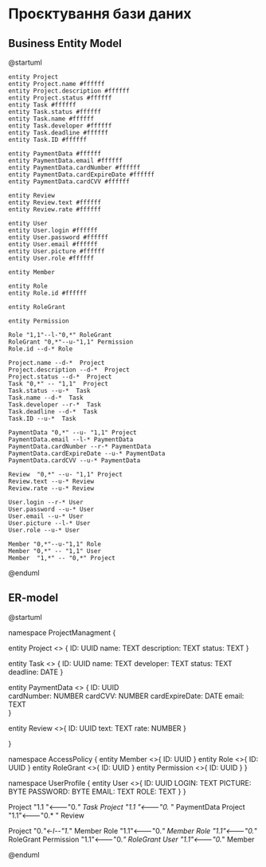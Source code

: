 # Проєктування бази даних

## Business Entity Model

@startuml

    entity Project
    entity Project.name #ffffff
    entity Project.description #ffffff
    entity Project.status #ffffff
    entity Task #ffffff
    entity Task.status #ffffff
    entity Task.name #ffffff
    entity Task.developer #ffffff
    entity Task.deadline #ffffff
    entity Task.ID #ffffff

    entity PaymentData #ffffff
    entity PaymentData.email #ffffff
    entity PaymentData.cardNumber #ffffff
    entity PaymentData.cardExpireDate #ffffff
    entity PaymentData.cardCVV #ffffff

    entity Review
    entity Review.text #ffffff
    entity Review.rate #ffffff

    entity User
    entity User.login #ffffff
    entity User.password #ffffff
    entity User.email #ffffff
    entity User.picture #ffffff
    entity User.role #ffffff

    entity Member
    
    entity Role
    entity Role.id #ffffff
    
    entity RoleGrant
    
    entity Permission 
    
    Role "1,1"--l-"0,*" RoleGrant
    RoleGrant "0,*"--u-"1,1" Permission
    Role.id --d-* Role

    Project.name --d-*  Project
    Project.description --d-*  Project
    Project.status --d-*  Project
    Task "0,*" -- "1,1"  Project
    Task.status --u-*  Task
    Task.name --d-*  Task
    Task.developer --r-*  Task
    Task.deadline --d-*  Task
    Task.ID --u-*  Task

    PaymentData "0,*" --u- "1,1" Project
    PaymentData.email --l-* PaymentData
    PaymentData.cardNumber --r-* PaymentData
    PaymentData.cardExpireDate --u-* PaymentData
    PaymentData.cardCVV --u-* PaymentData

    Review  "0,*" --u- "1,1" Project
    Review.text --u-* Review
    Review.rate --u-* Review

    User.login --r-* User
    User.password --u-* User
    User.email --u-* User
    User.picture --l-* User
    User.role --u-* User

    Member "0,*"--u-"1,1" Role
    Member "0,*" -- "1,1" User
    Member  "1,*" -- "0,*" Project

@enduml

## ER-model

@startuml

namespace ProjectManagment  {

entity Project <<ENTITY>> {
    ID: UUID
    name: TEXT
    description: TEXT
    status: TEXT
}

entity Task <<ENTITY>> {
    ID: UUID
    name: TEXT
    developer: TEXT
    status: TEXT
    deadline: DATE
}

entity PaymentData <<ENTITY>> {
    ID: UUID  
    cardNumber: NUMBER
    cardCVV: NUMBER
    cardExpireDate: DATE
    email: TEXT  
}

entity Review <<ENTITY>>{
    ID: UUID
    text: TEXT
    rate: NUMBER
}

}

namespace AccessPolicy  {
entity Member  <<ENTITY>>{
    ID: UUID
}
entity Role <<ENTITY>>{
    ID: UUID
}
entity RoleGrant <<ENTITY>>{
    ID: UUID
}
entity Permission <<ENTITY>>{
    ID: UUID
}
}

namespace UserProfile {
entity User <<ENTITY>>{
    ID: UUID
    LOGIN: TEXT
    PICTURE: BYTE
    PASSWORD: BYTE
    EMAIL: TEXT
    ROLE: TEXT
}
}

Project "1.1  "<---"0.*" Task
Project "1.1 "<---"0.* " PaymentData
Project "1.1"<---"0.*   " Review

Project "0.*"<-l--"1.*" Member
Role "1.1"<---"0.*" Member
Role "1.1"<---"0.*" RoleGrant
Permission "1.1"<---"0.*" RoleGrant
User "1.1"<---"0.*" Member

@enduml
